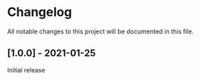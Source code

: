 # Changelog

All notable changes to this project will be documented in this file.

## [1.0.0] - 2021-01-25

Initial release
